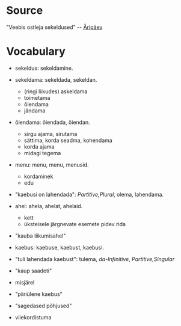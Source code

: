 # Source

"Veebis ostleja sekeldused" -- [Äripäev][1]

[1]: http://www.aripaev.ee/uudised/2015/04/22/veebis-ostleja-sekeldused

# Vocabulary

- sekeldus: sekeldamine.

- sekeldama: sekeldada, sekeldan.
  - (ringi liikudes) askeldama
  - toimetama
  - õiendama
  - jändama

- õiendama: õiendada, õiendan.
  - sirgu ajama, sirutama
  - sättima, korda seadma, kohendama
  - korda ajama
  - midagi tegema

- menu: menu, menu, menusid.
  - kordaminek
  - edu

- "kaebusi on lahendada": *Partitive,Plural*, olema, lahendama.

- ahel: ahela, ahelat, ahelaid.
  - kett
  - üksteisele järgnevate esemete pidev rida

- "kauba liikumisahel"

- kaebus: kaebuse, kaebust, kaebusi.

- "tuli lahendada kaebust": tulema, *da-Infinitive*, *Partitive,Singular*

- "kaup saadeti"

- misjärel

- "piiriülene kaebus"

- "sagedased põhjused"

- viiekordistuma

